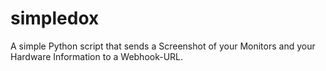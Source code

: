 # simpledox
A simple Python script that sends a Screenshot of your Monitors and your Hardware Information to a Webhook-URL.
